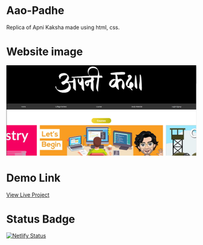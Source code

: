 # Aao-Padhe
Replica of Apni Kaksha made using html, css.

# Website image
![Website-Image](aao-padhe-1.png)


# Demo Link
[View Live Project](https://chic-banoffee-0593b1.netlify.app/)

# Status Badge
[![Netlify Status](https://api.netlify.com/api/v1/badges/781d1d68-8838-4a39-a860-c0d5f6b65444/deploy-status)](https://app.netlify.com/sites/chic-banoffee-0593b1/deploys)
